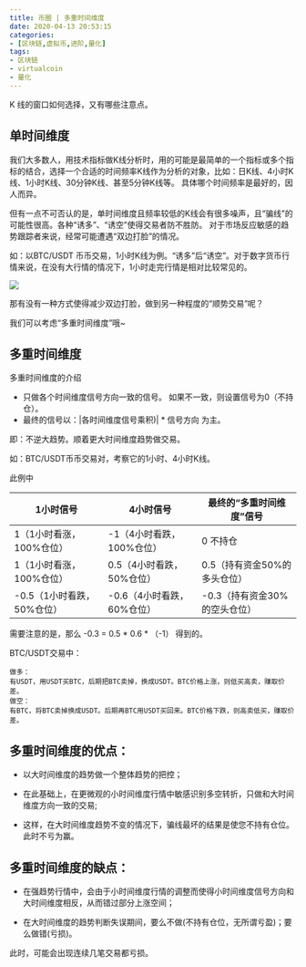 ```yaml
---
title: 币圈 | 多重时间维度
date: 2020-04-13 20:53:15
categories:
- [区块链,虚拟币,进阶,量化]
tags:
- 区块链
- virtualcoin
- 量化
---
```

K 线的窗口如何选择，又有哪些注意点。

<!-- more -->

## 单时间维度

我们大多数人，用技术指标做K线分析时，用的可能是最简单的一个指标或多个指标的结合，选择一个合适的时间频率K线作为分析的对象，比如：日K线、4小时K线、1小时K线、30分钟K线、甚至5分钟K线等。 具体哪个时间频率是最好的，因人而异。

但有一点不可否认的是，单时间维度且频率较低的K线会有很多噪声，且“骗线”的可能性很高。各种“诱多”、“诱空”使得交易者防不胜防。 对于市场反应敏感的趋势跟踪者来说，经常可能遭遇“双边打脸”的情况。

如：以BTC/USDT 币币交易，1小时K线为例。“诱多”后“诱空”。对于数字货币行情来说，在没有大行情的情况下，1小时走完行情是相对比较常见的。

![](/images/virtualcoin/20_0.png)

那有没有一种方式使得减少双边打脸，做到另一种程度的“顺势交易”呢？

我们可以考虑“多重时间维度”哦~

## 多重时间维度

多重时间维度的介绍

- 只做各个时间维度信号方向一致的信号。 如果不一致，则设置信号为0（不持仓）。
-  最终的信号以：|各时间维度信号乘积)| * 信号方向 为主。

即：不逆大趋势。顺着更大时间维度趋势做交易。

如：BTC/USDT币币交易对，考察它的1小时、4小时K线。

此例中

|1小时信号|4小时信号|最终的“多重时间维度”信号|
|---|---|---|
|1（1小时看涨，100%仓位）|-1（4小时看跌，100%仓位）|0 不持仓|
|1（1小时看涨，100%仓位）|0.5（4小时看跌，50%仓位）|0.5（持有资金50%的多头仓位）|
|-0.5（1小时看跌，50%仓位）|-0.6（4小时看跌，60%仓位）|-0.3（持有资金30%的空头仓位）|

需要注意的是，那么 -0.3 = 0.5 * 0.6 * （-1） 得到的。

BTC/USDT交易中：

	做多：
	有USDT，用USDT买BTC，后期把BTC卖掉，换成USDT。BTC价格上涨，则低买高卖，赚取价差。
	做空：
	有BTC，将BTC卖掉换成USDT。后期再BTC用USDT买回来。BTC价格下跌，则高卖低买，赚取价差。

## 多重时间维度的优点：

- 以大时间维度的趋势做一个整体趋势的把控；

- 在此基础上，在更微观的小时间维度行情中敏感识别多空转折，只做和大时间维度方向一致的交易;

- 这样，在大时间维度趋势不变的情况下，骗线最坏的结果是使您不持有仓位。此时不亏为赢。

## 多重时间维度的缺点：

- 在强趋势行情中，会由于小时间维度行情的调整而使得小时间维度信号方向和大时间维度相反，从而错过部分上涨空间；

- 在大时间维度的趋势判断失误期间，要么不做(不持有仓位，无所谓亏盈)；要么做错(亏损)。

此时，可能会出现连续几笔交易都亏损。
